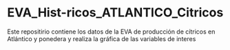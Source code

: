 # EVA_Hist-ricos_ATLANTICO_Citricos


Este repositirio contiene los datos de la EVA de producción de cítricos en Atlántico y ponedera y realiza la gráfica de las variables de interes
